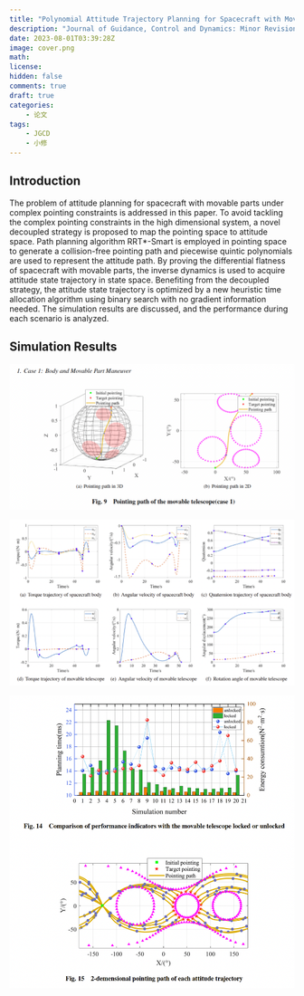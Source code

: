 ```yaml
---
title: "Polynomial Attitude Trajectory Planning for Spacecraft with Movable Parts Using Decoupled Strategy"
description: "Journal of Guidance, Control and Dynamics: Minor Revision"
date: 2023-08-01T03:39:28Z
image: cover.png
math: 
license: 
hidden: false
comments: true
draft: true
categories:
    - 论文
tags:
    - JGCD
    - 小修
---
```


## Introduction

The problem of attitude planning for spacecraft with movable parts under complex pointing constraints is addressed in this paper. To avoid tackling the complex pointing constraints in the high dimensional system, a novel decoupled strategy is proposed to map the pointing space to attitude space. Path planning algorithm RRT*-Smart is employed in pointing space to generate a collision-free pointing path and piecewise quintic polynomials are used to represent the attitude path. By proving the differential flatness of spacecraft with movable parts, the inverse dynamics is used to acquire attitude state trajectory in state space. Benefiting from the decoupled strategy, the attitude state trajectory is optimized by a new heuristic time allocation algorithm using binary search with no gradient information needed. The simulation results are discussed, and the performance during each scenario is analyzed.

## Simulation Results

![Alt text](path_case1.png)

![Alt text](traj_case1.png)

![Alt text](montecarlo.png)
